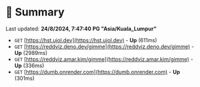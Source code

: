 # 📖 Summary
Last updated: **24/8/2024, 7:47:40 PG "Asia/Kuala_Lumpur"**

- `GET` [https://hst.ujol.dev](https://hst.ujol.dev) - **Up** (611ms)
- `GET` [https://reddviz.deno.dev/gimme](https://reddviz.deno.dev/gimme) - **Up** (2989ms)
- `GET` [https://reddviz.amar.kim/gimme](https://reddviz.amar.kim/gimme) - **Up** (336ms)
- `GET` [https://dumb.onrender.com](https://dumb.onrender.com) - **Up** (301ms)
